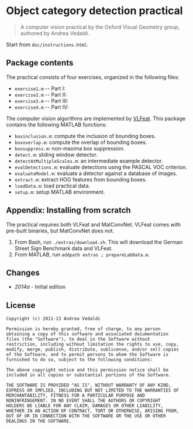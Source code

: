 Object category detection practical
===================================

> A computer vision practical by the Oxford Visual Geometry group,
> authored by Andrea Vedaldi.

Start from `doc/instructions.html`.

Package contents
----------------

The practical consists of four exercises, organized in the following
files:

* `exercise1.m` -- Part I:
* `exercise2.m` -- Part II:
* `exercise3.m` -- Part III:
* `exercise4.m` -- Part IV:

The computer vision algorithms are implemented by
[VLFeat](http://www.vlfeat.org). This package contains the following
MATLAB functions:

* `boxinclusion.m`: compute the inclusion of bounding boxes.
* `boxoverlap.m`: compute the overlap of bounding boxes.
* `boxsuppress.m`: non-maxima box suppression.
* `detect.m`: sliding window detector.
* `detectAtMultipleScales.m`: an intermediate example detector.
* `evalDetections.m`: evaluate detections using the PASCAL VOC criterion.
* `evaluateModel.m`: evaluate a detector against a database of images.
* `extract.m`: extract HOG features from bounding boxes.
* `loadData.m`: load practical data.
* `setup.m`: setup MATLAB environment.

Appendix: Installing from scratch
---------------------------------

The practical requires both VLFeat and MatConvNet. VLFeat comes with
pre-built binaries, but MatConvNet does not.

1. From Bash, run `./extras/download.sh`. This will download the
   German Street Sign Benchmark data and VLFeat.
2. From MATLAB, run `addpath extras ; prepareLabData.m`.

Changes
-------

* *2014a* - Initial edition

License
-------

    Copyright (c) 2011-13 Andrea Vedaldi

    Permission is hereby granted, free of charge, to any person
    obtaining a copy of this software and associated documentation
    files (the "Software"), to deal in the Software without
    restriction, including without limitation the rights to use, copy,
    modify, merge, publish, distribute, sublicense, and/or sell copies
    of the Software, and to permit persons to whom the Software is
    furnished to do so, subject to the following conditions:

    The above copyright notice and this permission notice shall be
    included in all copies or substantial portions of the Software.

    THE SOFTWARE IS PROVIDED "AS IS", WITHOUT WARRANTY OF ANY KIND,
    EXPRESS OR IMPLIED, INCLUDING BUT NOT LIMITED TO THE WARRANTIES OF
    MERCHANTABILITY, FITNESS FOR A PARTICULAR PURPOSE AND
    NONINFRINGEMENT. IN NO EVENT SHALL THE AUTHORS OR COPYRIGHT
    HOLDERS BE LIABLE FOR ANY CLAIM, DAMAGES OR OTHER LIABILITY,
    WHETHER IN AN ACTION OF CONTRACT, TORT OR OTHERWISE, ARISING FROM,
    OUT OF OR IN CONNECTION WITH THE SOFTWARE OR THE USE OR OTHER
    DEALINGS IN THE SOFTWARE.

